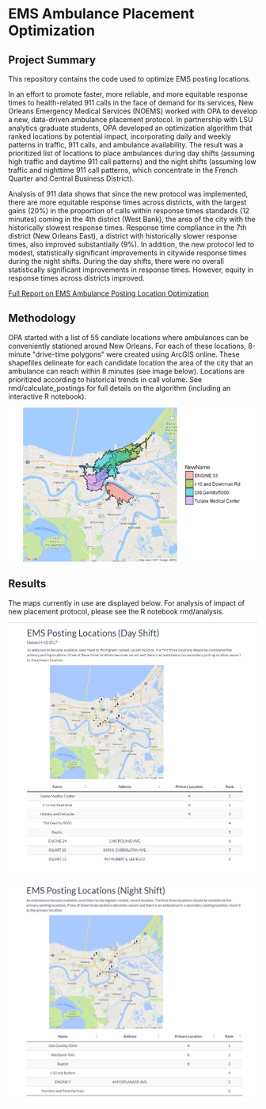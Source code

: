 # EMS Ambulance Placement Optimization  

## Project Summary  

This repository contains the code used to optimize EMS posting locations.

In an effort to promote faster, more reliable, and more equitable response times to health-related 911 calls in the face of demand for its services, New Orleans Emergency Medical Services (NOEMS) worked with OPA to develop a new, data-driven ambulance placement protocol.  In partnership with LSU analytics graduate students, OPA developed an optimization algorithm that ranked locations by potential impact, incorporating daily and weekly patterns in traffic, 911 calls, and ambulance availability.  The result was a prioritized list of locations to place ambulances during day shifts (assuming high traffic and daytime 911 call patterns) and the night shifts (assuming low traffic and nighttime 911 call patterns, which concentrate in the French Quarter and Central Business District).

 

Analysis of 911 data shows that since the new protocol was implemented, there are more equitable response times across districts, with the largest gains (20%) in the proportion of calls within response times standards (12 minutes) coming in the 4th district (West Bank), the area of the city with the historically slowest response times. Response time compliance in the 7th district (New Orleans East), a district with historically slower response times, also improved substantially (9%).  In addition, the new protocol led to modest, statistically significant improvements in citywide response times during the night shifts. During the day shifts, there were no overall statistically significant improvements in response times. However, equity in response times across districts improved.

[Full Report on EMS Ambulance Posting Location Optimization](http://datadriven.nola.gov/datadriven/media/Assets/Presentations/EMSpostinglocationanlayticsbriefingJune2017.pdf)

## Methodology  

OPA started with a list of 55 candiate locations where ambulances can be conveniently stationed around New Orleans.  For each of these locations, 8-minute "drive-time polygons" were created using ArcGIS online.  These shapefiles delineate for each candidate location the area of the city that an ambulance can reach within 8 minutes (see image below).  Locations are prioritized according to historical trends in call volume.  See rmd/calculate_postings for full details on the algorithm (including an interactive R notebook).

![optional caption text](images/drive_time_polygon_example.png)



## Results  

The maps currently in use are displayed below. For analysis of impact of new placement protocol, please see the R notebook rmd/analysis.

![](images/day_shift_image.PNG)


![](images/night_shift_image.PNG)
